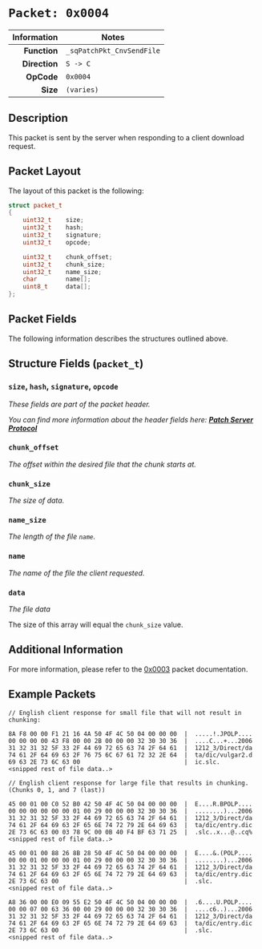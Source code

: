 # `Packet: 0x0004`

| Information | Notes |
| ---: | --- |
| **Function**  | `_sqPatchPkt_CnvSendFile` |
| **Direction** | `S -> C` |
| **OpCode**    | `0x0004` |
| **Size**      | `(varies)` |

## Description

This packet is sent by the server when responding to a client download request.

## Packet Layout

The layout of this packet is the following:

```cpp
struct packet_t
{
    uint32_t    size;
    uint32_t    hash;
    uint32_t    signature;
    uint32_t    opcode;

    uint32_t    chunk_offset;
    uint32_t    chunk_size;
    uint32_t    name_size;
    char        name[];
    uint8_t     data[];
};
```

## Packet Fields

The following information describes the structures outlined above.

## Structure Fields (`packet_t`)

### `size`, `hash`, `signature`, `opcode`

_These fields are part of the packet header._

_You can find more information about the header fields here: [**Patch Server Protocol**](/patch/protocol.md)_

### `chunk_offset`

_The offset within the desired file that the chunk starts at._

### `chunk_size`

_The size of data._

### `name_size`

_The length of the file `name`._

### `name`

_The name of the file the client requested._

### `data`

_The file data_

The size of this array will equal the `chunk_size` value.

## Additional Information

For more information, please refer to the [0x0003](/patch/packets/0x0003/README.md) packet documentation.

## Example Packets

```
// English client response for small file that will not result in chunking:

8A F8 00 00 F1 21 16 4A 50 4F 4C 50 04 00 00 00  |  .....!.JPOLP....
00 00 00 00 43 F8 00 00 2B 00 00 00 32 30 30 36  |  ....C...+...2006
31 32 31 32 5F 33 2F 44 69 72 65 63 74 2F 64 61  |  1212_3/Direct/da
74 61 2F 64 69 63 2F 76 75 6C 67 61 72 32 2E 64  |  ta/dic/vulgar2.d
69 63 2E 73 6C 63 00                             |  ic.slc.
<snipped rest of file data..>

// English client response for large file that results in chunking. (Chunks 0, 1, and 7 (last))

45 00 01 00 C0 52 B0 42 50 4F 4C 50 04 00 00 00  |  E....R.BPOLP....
00 00 00 00 00 00 01 00 29 00 00 00 32 30 30 36  |  ........)...2006
31 32 31 32 5F 33 2F 44 69 72 65 63 74 2F 64 61  |  1212_3/Direct/da
74 61 2F 64 69 63 2F 65 6E 74 72 79 2E 64 69 63  |  ta/dic/entry.dic
2E 73 6C 63 00 03 78 9C 00 0B 40 F4 BF 63 71 25  |  .slc..x...@..cq%
<snipped rest of file data..>

45 00 01 00 88 26 8B 28 50 4F 4C 50 04 00 00 00  |  E....&.(POLP....
00 00 01 00 00 00 01 00 29 00 00 00 32 30 30 36  |  ........)...2006
31 32 31 32 5F 33 2F 44 69 72 65 63 74 2F 64 61  |  1212_3/Direct/da
74 61 2F 64 69 63 2F 65 6E 74 72 79 2E 64 69 63  |  ta/dic/entry.dic
2E 73 6C 63 00                                   |  .slc.
<snipped rest of file data..>

A8 36 00 00 E0 09 55 E2 50 4F 4C 50 04 00 00 00  |  .6....U.POLP....
00 00 07 00 63 36 00 00 29 00 00 00 32 30 30 36  |  ....c6..)...2006
31 32 31 32 5F 33 2F 44 69 72 65 63 74 2F 64 61  |  1212_3/Direct/da
74 61 2F 64 69 63 2F 65 6E 74 72 79 2E 64 69 63  |  ta/dic/entry.dic
2E 73 6C 63 00                                   |  .slc.
<snipped rest of file data..>
```